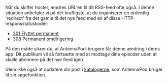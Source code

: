Når du skifter hoster, ændres URL'en til dit RSS-feed ofte også. I denne situation anbefaler vi på det kraftigste, at du organiserer en ordentlig 'redirect' fra det gamle til det nye feed med en af disse HTTP-responsstatuskoder:

* [301 Flyttet permanent](https://developer.mozilla.org/docs/Web/HTTP/Status/301)
* [308 Permanent omdirigering](https://developer.mozilla.org/docs/Web/HTTP/Status/308)

På den måde sikrer du, at AntennaPod-brugere får denne ændring i deres app. Dit publikum vil så fortsætte med at modtage dine episoder uden at skulle abonnere på det nye feed igen.

Glem ikke også at opdatere din post i [katalogerne](/documentation/podcasters-hosters/list-podcast), som AntennaPod bruger til sin søgefunktion.

